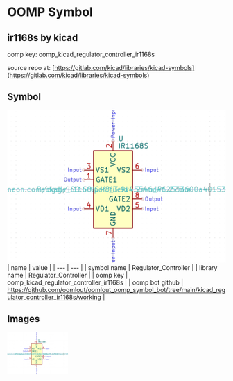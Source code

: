 # OOMP Symbol  
## ir1168s  by kicad  
  
oomp key: oomp_kicad_regulator_controller_ir1168s  
  
source repo at: [https://gitlab.com/kicad/libraries/kicad-symbols](https://gitlab.com/kicad/libraries/kicad-symbols)  
## Symbol  
  
[![working.png](working_600.png)](working.png)  
| name | value | 
| --- | --- | 
| symbol name | Regulator_Controller | 
| library name | Regulator_Controller | 
| oomp key | oomp_kicad_regulator_controller_ir1168s | 
| oomp bot github | https://github.com/oomlout/oomlout_oomp_symbol_bot/tree/main/kicad_regulator_controller_ir1168s/working | 
## Images  
  
[![working.png](working_140.png)](working.png)  
